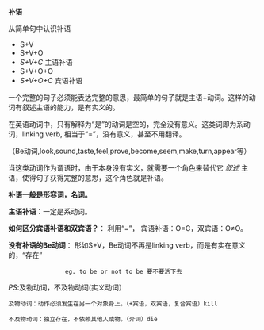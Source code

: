 **补语**

从简单句中认识补语

* S+V
* S+V+O
* *S+V+C*   主语补语
* S+V+O+O
* *S+V+O+C*   宾语补语

一个完整的句子必须能表达完整的意思，最简单的句子就是主语+动词。这样的动词有叙述主语的能力，是有实义的。 

在英语动词中，只有解释为“是”的动词是空的，完全没有意义。这类词即为系动词，linking verb, 相当于“=”，没有意义，甚至不用翻译。 

（Be动词,look,sound,taste,feel,prove,become,seem,make,turn,appear等）

当这类动词作为谓语时，由于本身没有实义，就需要一个角色来替代它 *叙述* 主语，使得句子获得完整的意思，这个角色就是补语。

**补语一般是形容词，名词。**

**主语补语**：一定是系动词。

**如何区分宾语补语和双宾语？**：  利用“=”， 宾语补语：O=C，双宾语：O≠O。

**没有补语的Be动词**：  形如S+V，Be动词不再是linking verb，而是有实在意义的，“存在”

                    eg. to be or not to be 要不要活下去
                    
*PS*:及物动词，不及物动词(实义动词）

    及物动词：动作必须发生在另一个对象身上。（+宾语，双宾语，复合宾语）kill
    
    不及物动词：独立存在，不依赖其他人或物。（介词）die
